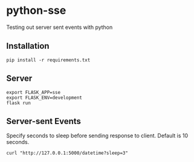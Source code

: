 # python-sse
Testing out server sent events with python

## Installation
```
pip install -r requirements.txt
```

## Server

```
export FLASK_APP=sse
export FLASK_ENV=development
flask run
```

## Server-sent Events

Specify seconds to sleep before sending response to client. Default is 10 seconds.

```
curl "http://127.0.0.1:5000/datetime?sleep=3"
```
